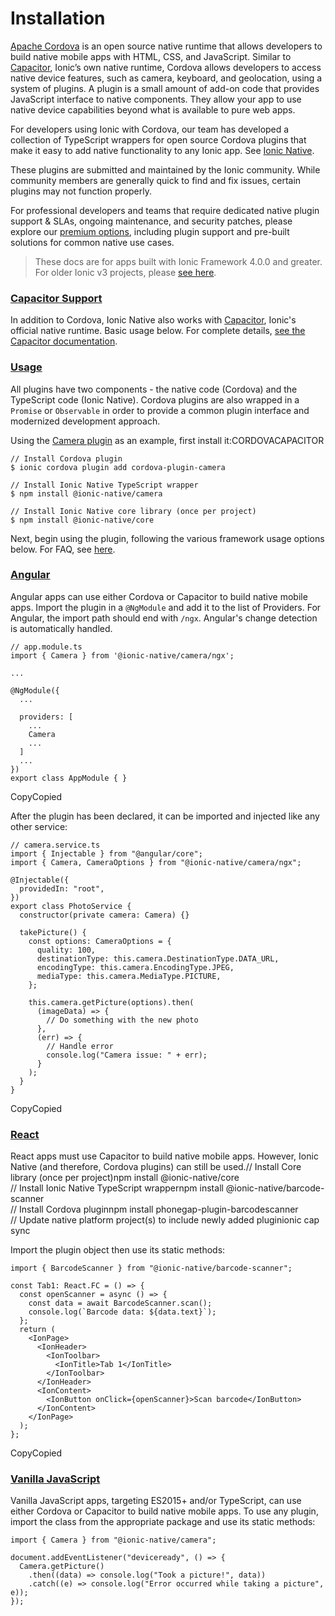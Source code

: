 # Installation

[Apache Cordova](https://cordova.apache.org/) is an open source native runtime that allows developers to build native mobile apps with HTML, CSS, and JavaScript. Similar to [Capacitor](https://capacitorjs.com/), Ionic’s own native runtime, Cordova allows developers to access native device features, such as camera, keyboard, and geolocation, using a system of plugins. A plugin is a small amount of add-on code that provides JavaScript interface to native components. They allow your app to use native device capabilities beyond what is available to pure web apps.

For developers using Ionic with Cordova, our team has developed a collection of TypeScript wrappers for open source Cordova plugins that make it easy to add native functionality to any Ionic app. See [Ionic Native](https://github.com/ionic-team/ionic-native).

These plugins are submitted and maintained by the Ionic community. While community members are generally quick to find and fix issues, certain plugins may not function properly.

For professional developers and teams that require dedicated native plugin support & SLAs, ongoing maintenance, and security patches, please explore our [premium options](https://ionicframework.com/native), including plugin support and pre-built solutions for common native use cases.

> These docs are for apps built with Ionic Framework 4.0.0 and greater. For older Ionic v3 projects, please [see here](https://ionicframework.com/docs/v3/native).

### [Capacitor Support](https://ionicframework.com/docs/native/community#capacitor-support) <a id="capacitor-support"></a>

In addition to Cordova, Ionic Native also works with [Capacitor](https://capacitor.ionicframework.com/), Ionic's official native runtime. Basic usage below. For complete details, [see the Capacitor documentation](https://capacitor.ionicframework.com/docs/cordova/using-cordova-plugins).

### [Usage](https://ionicframework.com/docs/native/community#usage) <a id="usage"></a>

All plugins have two components - the native code \(Cordova\) and the TypeScript code \(Ionic Native\). Cordova plugins are also wrapped in a `Promise` or `Observable` in order to provide a common plugin interface and modernized development approach.

Using the [Camera plugin](https://ionicframework.com/docs/native/camera) as an example, first install it:CORDOVACAPACITOR

```text
// Install Cordova plugin
$ ionic cordova plugin add cordova-plugin-camera

// Install Ionic Native TypeScript wrapper
$ npm install @ionic-native/camera

// Install Ionic Native core library (once per project)
$ npm install @ionic-native/core
```

Next, begin using the plugin, following the various framework usage options below. For FAQ, see [here](https://ionicframework.com/docs/native/faq).

### [Angular](https://ionicframework.com/docs/native/community#angular) <a id="angular"></a>

Angular apps can use either Cordova or Capacitor to build native mobile apps. Import the plugin in a `@NgModule` and add it to the list of Providers. For Angular, the import path should end with `/ngx`. Angular's change detection is automatically handled.

```text
// app.module.ts
import { Camera } from '@ionic-native/camera/ngx';

...

@NgModule({
  ...

  providers: [
    ...
    Camera
    ...
  ]
  ...
})
export class AppModule { }
```

CopyCopied

After the plugin has been declared, it can be imported and injected like any other service:

```text
// camera.service.ts
import { Injectable } from "@angular/core";
import { Camera, CameraOptions } from "@ionic-native/camera/ngx";

@Injectable({
  providedIn: "root",
})
export class PhotoService {
  constructor(private camera: Camera) {}

  takePicture() {
    const options: CameraOptions = {
      quality: 100,
      destinationType: this.camera.DestinationType.DATA_URL,
      encodingType: this.camera.EncodingType.JPEG,
      mediaType: this.camera.MediaType.PICTURE,
    };

    this.camera.getPicture(options).then(
      (imageData) => {
        // Do something with the new photo
      },
      (err) => {
        // Handle error
        console.log("Camera issue: " + err);
      }
    );
  }
}
```

CopyCopied

### [React](https://ionicframework.com/docs/native/community#react) <a id="react"></a>

React apps must use Capacitor to build native mobile apps. However, Ionic Native \(and therefore, Cordova plugins\) can still be used.// Install Core library \(once per project\)npm install @ionic-native/core  
// Install Ionic Native TypeScript wrappernpm install @ionic-native/barcode-scanner  
// Install Cordova pluginnpm install phonegap-plugin-barcodescanner  
// Update native platform project\(s\) to include newly added pluginionic cap sync

Import the plugin object then use its static methods:

```text
import { BarcodeScanner } from "@ionic-native/barcode-scanner";

const Tab1: React.FC = () => {
  const openScanner = async () => {
    const data = await BarcodeScanner.scan();
    console.log(`Barcode data: ${data.text}`);
  };
  return (
    <IonPage>
      <IonHeader>
        <IonToolbar>
          <IonTitle>Tab 1</IonTitle>
        </IonToolbar>
      </IonHeader>
      <IonContent>
        <IonButton onClick={openScanner}>Scan barcode</IonButton>
      </IonContent>
    </IonPage>
  );
};
```

CopyCopied

### [Vanilla JavaScript](https://ionicframework.com/docs/native/community#vanilla-javascript) <a id="vanilla-javascript"></a>

Vanilla JavaScript apps, targeting ES2015+ and/or TypeScript, can use either Cordova or Capacitor to build native mobile apps. To use any plugin, import the class from the appropriate package and use its static methods:

```text
import { Camera } from "@ionic-native/camera";

document.addEventListener("deviceready", () => {
  Camera.getPicture()
    .then((data) => console.log("Took a picture!", data))
    .catch((e) => console.log("Error occurred while taking a picture", e));
});
```

